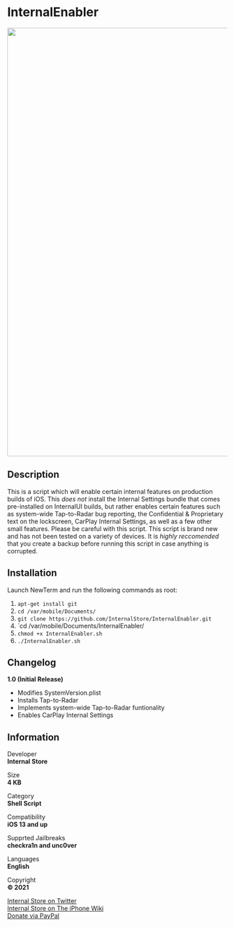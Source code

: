 # InternalEnabler
<img src="https://github.com/InternalStore/InternalEnabler/blob/main/Banner.png?raw=true" alt="" width="980"/>  
  
## Description
This is a script which will enable certain internal features on production builds of iOS. This *does not* install the Internal Settings bundle that comes pre-installed on InternalUI builds, but rather enables certain features such as system-wide Tap-to-Radar bug reporting, the Confidential & Proprietary text on the lockscreen, CarPlay Internal Settings, as well as a few other small features. Please be careful with this script. This script is brand new and has not been tested on a variety of devices. It is *highly reccomended* that you create a backup before running this script in case anything is corrupted.
  
## Installation
Launch NewTerm and run the following commands as root:
1. `apt-get install git`
2. `cd /var/mobile/Documents/`
3. `git clone https://github.com/InternalStore/InternalEnabler.git`
4. `cd /var/mobile/Documents/InternalEnabler/
5. `chmod +x InternalEnabler.sh`
6. `./InternalEnabler.sh`
  
## Changelog
**1.0 (Initial Release)**  
  *  Modifies SystemVersion.plist
  *  Installs Tap-to-Radar
  *  Implements system-wide Tap-to-Radar funtionality
  *  Enables CarPlay Internal Settings
  
## Information
Developer   
**Internal Store**  
  
Size  
**4 KB**  
  
Category  
**Shell Script**  
  
Compatibility  
**iOS 13 and up**  
  
Supprted Jailbreaks  
**checkra1n and unc0ver**  
  
Languages  
**English**  
  
Copyright  
**© 2021**  
  
  
[Internal Store on Twitter](https://www.twitter.com/InternalStore)  
[Internal Store on The iPhone Wiki](https://www.theiphonewiki.com/wiki/User:InternalStore)  
[Donate via PayPal](https://paypal.me/BreckenLusk)
